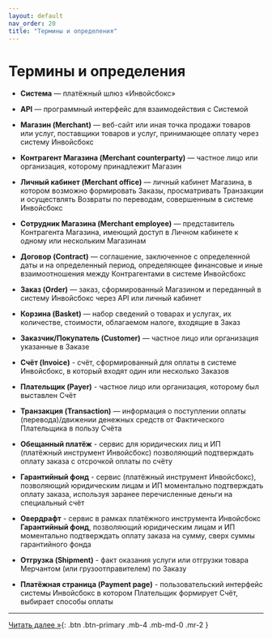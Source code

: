 ```yaml
---
layout: default
nav_order: 20
title: "Термины и определения"
---
```


# Термины и определения

- **Система** — платёжный шлюз &laquo;Инвойсбокс&raquo;
- **API** — программный интерфейс для взаимодействия с Системой

- **Магазин (Merchant)** — веб-сайт или иная точка продажи товаров или услуг, поставщики товаров и услуг, принимающее оплату через систему Инвойсбокс
- **Контрагент Магазина (Merchant counterparty)** — частное лицо или организация, которому принадлежит Магазин
- **Личный кабинет (Merchant office)** — личный кабинет Магазина, в котором возможно формировать Заказы, просматривать Транзакции и осуществлять Возвраты по переводам, совершенным в системе Инвойсбокс
- **Сотрудник Магазина (Merchant employee)** — представитель Контрагента Магазина, имеющий доступ в Личном кабинете к одному или нескольким Магазинам

- **Договор (Contract)** — соглашение, заключенное с определенной даты и на определенный период, определяющее финансовые и иные взаимоотношения между Контрагентами в системе Инвойсбокс

- **Заказ (Order)** — заказ, сформированный Магазином и переданный в систему Инвойсбокс через API или личный кабинет
- **Корзина (Basket)** — набор сведений о товарах и услугах, их количестве, стоимости, облагаемом налоге, входящие в Заказ
- **Заказчик/Покупатель (Customer)** — частное лицо или организация указанные в Заказе

- **Счёт (Invoice)** - счёт, сформированный для оплаты в системе Инвойсбокс, в который входят один или несколько Заказов
- **Плательщик (Payer)** - частное лицо или организация, которому был выставлен Счёт

- **Транзакция (Transaction)** — информация о поступлении оплаты (перевода)/движении денежных средств от Фактического Плательщика в пользу Счёта
- **Обещанный платёж** - сервис для юридических лиц и ИП (платёжный инструмент Инвойсбокс) позволяющий подтверждать оплату заказа с отсрочкой оплаты по счёту
- **Гарантийный фонд** - сервис (платёжный инструмент Инвойсбокс), позволяющий юридическим лицам и ИП моментально подтверждать оплату заказа, используя заранее перечисленные деньги на специальный счёт
- **Овердрафт** - сервис в рамках платёжного инструмента Инвойсбокс **Гарантийный фонд**, позволяющий юридическим лицам и ИП моментально подтверждать оплату заказа на сумму, сверх суммы гарантийного фонда

- **Отгрузка (Shipment)** - факт оказания услуги или отгрузки товара Мерчантом (или грузоотправителем) по Заказу

- **Платёжная страница (Payment page)** - пользовательский интерфейс системы Инвойсбокс в котором Плательщик формирует Счёт, выбирает способы оплаты

---

[Читать далее &raquo;](/docs/api/){: .btn .btn-primary .mb-4 .mb-md-0 .mr-2 }
